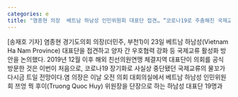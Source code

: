 ```yaml
---
categories: e
title: "염종현 의장  베트남 하남성 인민위원회 대표단 접견… “코로나19로 주춤해진 국제교류 활성화 위해 노력할 것”"
---
```

[송재호 기자] 염종현 경기도의회 의장(더민주, 부천1)이 23일 베트남 하남성(Vietnam Ha Nam Province) 대표단을 접견하고 양자 간 우호협력 강화 등 국제교류 활성화 방안을 논의했다. 2019년 12월 이후 해외 친선의원연맹 체결지역 대표단이 의회를 공식 방문한 것은 이번이 처음으로, 코로나19 장기화로 사실상 중단됐던 국제교류의 물꼬가 다시금 트일 전망이다.염 의장은 이날 오전 의회 대회의실에서 베트남 하남성 인민위원회 쯔엉 꿕 후이(Truong Quoc Huy) 위원장을 단장으로 하는 하남성 대표단 19명과